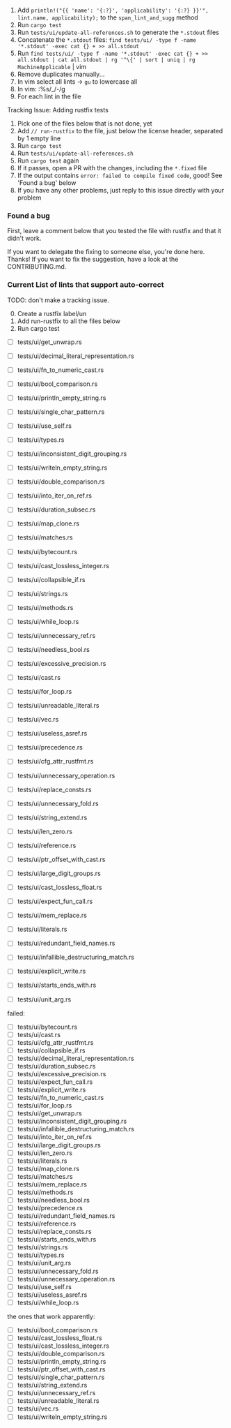 
1. Add `println!("{{ 'name': '{:?}', 'applicability': '{:?} }}'", lint.name, applicability);` to
   the `span_lint_and_sugg` method
1. Run `cargo test`
1. Run `tests/ui/update-all-references.sh` to generate the `*.stdout` files
1. Concatenate the `*.stdout` files: `find tests/ui/ -type f -name '*.stdout' -exec cat {} + >> all.stdout`
1. Run `find tests/ui/ -type f -name '*.stdout' -exec cat {} + >> all.stdout | cat all.stdout | rg '^\{' | sort | uniq | rg MachineApplicable` | vim
1. Remove duplicates manually...
1. In vim select all lints -> `gu` to lowercase all
1. In vim: :%s/_/-/g
1. For each lint in the file 


Tracking Issue: Adding rustfix tests

1. Pick one of the files below that is not done, yet
1. Add `// run-rustfix` to the file, just below the license header, separated by 1 empty line
1. Run `cargo test`
1. Run `tests/ui/update-all-references.sh`
1. Run `cargo test` again
1. If it passes, open a PR with the changes, including the `*.fixed` file
1. If the output contains `error: failed to compile fixed code`, good! See 'Found a bug' below
1. If you have any other problems, just reply to this issue directly with your problem

### Found a bug

First, leave a comment below that you tested the file with rustfix and that it didn't work.

If you want to delegate the fixing to someone else, you're done here. Thanks!
If you want to fix the suggestion, have a look at the CONTRIBUTING.md. 


### Current List of lints that support auto-correct

TODO: don't make a tracking issue.

0. Create a rustfix label/un
1. Add run-rustfix to all the files below
2. Run cargo test

* [ ] tests/ui/get_unwrap.rs
* [ ] tests/ui/decimal_literal_representation.rs
* [ ] tests/ui/fn_to_numeric_cast.rs
* [ ] tests/ui/bool_comparison.rs
* [ ] tests/ui/println_empty_string.rs
* [ ] tests/ui/single_char_pattern.rs
* [ ] tests/ui/use_self.rs
* [ ] tests/ui/types.rs
* [ ] tests/ui/inconsistent_digit_grouping.rs
* [ ] tests/ui/writeln_empty_string.rs
* [ ] tests/ui/double_comparison.rs
* [ ] tests/ui/into_iter_on_ref.rs
* [ ] tests/ui/duration_subsec.rs
* [ ] tests/ui/map_clone.rs
* [ ] tests/ui/matches.rs
* [ ] tests/ui/bytecount.rs
* [ ] tests/ui/cast_lossless_integer.rs
* [ ] tests/ui/collapsible_if.rs
* [ ] tests/ui/strings.rs
* [ ] tests/ui/methods.rs
* [ ] tests/ui/while_loop.rs
* [ ] tests/ui/unnecessary_ref.rs
* [ ] tests/ui/needless_bool.rs
* [ ] tests/ui/excessive_precision.rs
* [ ] tests/ui/cast.rs
* [ ] tests/ui/for_loop.rs
* [ ] tests/ui/unreadable_literal.rs
* [ ] tests/ui/vec.rs
* [ ] tests/ui/useless_asref.rs
* [ ] tests/ui/precedence.rs
* [ ] tests/ui/cfg_attr_rustfmt.rs
* [ ] tests/ui/unnecessary_operation.rs
* [ ] tests/ui/replace_consts.rs
* [ ] tests/ui/unnecessary_fold.rs
* [ ] tests/ui/string_extend.rs
* [ ] tests/ui/len_zero.rs
* [ ] tests/ui/reference.rs
* [ ] tests/ui/ptr_offset_with_cast.rs
* [ ] tests/ui/large_digit_groups.rs
* [ ] tests/ui/cast_lossless_float.rs
* [ ] tests/ui/expect_fun_call.rs
* [ ] tests/ui/mem_replace.rs
* [ ] tests/ui/literals.rs
* [ ] tests/ui/redundant_field_names.rs
* [ ] tests/ui/infallible_destructuring_match.rs
* [ ] tests/ui/explicit_write.rs
* [ ] tests/ui/starts_ends_with.rs
* [ ] tests/ui/unit_arg.rs


failed:

* [ ] tests/ui/bytecount.rs
* [ ] tests/ui/cast.rs
* [ ] tests/ui/cfg_attr_rustfmt.rs
* [ ] tests/ui/collapsible_if.rs
* [ ] tests/ui/decimal_literal_representation.rs
* [ ] tests/ui/duration_subsec.rs
* [ ] tests/ui/excessive_precision.rs
* [ ] tests/ui/expect_fun_call.rs
* [ ] tests/ui/explicit_write.rs
* [ ] tests/ui/fn_to_numeric_cast.rs
* [ ] tests/ui/for_loop.rs
* [ ] tests/ui/get_unwrap.rs
* [ ] tests/ui/inconsistent_digit_grouping.rs
* [ ] tests/ui/infallible_destructuring_match.rs
* [ ] tests/ui/into_iter_on_ref.rs
* [ ] tests/ui/large_digit_groups.rs
* [ ] tests/ui/len_zero.rs
* [ ] tests/ui/literals.rs
* [ ] tests/ui/map_clone.rs
* [ ] tests/ui/matches.rs
* [ ] tests/ui/mem_replace.rs
* [ ] tests/ui/methods.rs
* [ ] tests/ui/needless_bool.rs
* [ ] tests/ui/precedence.rs
* [ ] tests/ui/redundant_field_names.rs
* [ ] tests/ui/reference.rs
* [ ] tests/ui/replace_consts.rs
* [ ] tests/ui/starts_ends_with.rs
* [ ] tests/ui/strings.rs
* [ ] tests/ui/types.rs
* [ ] tests/ui/unit_arg.rs
* [ ] tests/ui/unnecessary_fold.rs
* [ ] tests/ui/unnecessary_operation.rs
* [ ] tests/ui/use_self.rs
* [ ] tests/ui/useless_asref.rs
* [ ] tests/ui/while_loop.rs

the ones that work apparently:


* [ ] tests/ui/bool_comparison.rs
* [ ] tests/ui/cast_lossless_float.rs
* [ ] tests/ui/cast_lossless_integer.rs
* [ ] tests/ui/double_comparison.rs
* [ ] tests/ui/println_empty_string.rs
* [ ] tests/ui/ptr_offset_with_cast.rs
* [ ] tests/ui/single_char_pattern.rs
* [ ] tests/ui/string_extend.rs
* [ ] tests/ui/unnecessary_ref.rs
* [ ] tests/ui/unreadable_literal.rs
* [ ] tests/ui/vec.rs
* [ ] tests/ui/writeln_empty_string.rs

